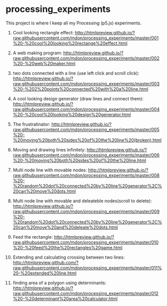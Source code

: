 # processing_experiments

This project is where I keep all my Processing (p5.js) experiments.

1) Cool looking rectangle effect:
http://htmlpreview.github.io/?raw.githubusercontent.com/mdon/processing_experiments/master/001%20-%20cool%20looking%20rectange%20effect.html

2) A web making program:
http://htmlpreview.github.io/?raw.githubusercontent.com/mdon/processing_experiments/master/002%20-%20web%20maker.html

3) two dots connected with a line (use left click and scroll click):
http://htmlpreview.github.io/?raw.githubusercontent.com/mdon/processing_experiments/master/003%20-%202%20points%20connected%20with%20a%20line.html

4) A cool looking design generator (draw lines and connect them):
http://htmlpreview.github.io/?raw.githubusercontent.com/mdon/processing_experiments/master/004%20-%20cool%20looking%20design%20generator.html

5) The frustratinator:
http://htmlpreview.github.io/?raw.githubusercontent.com/mdon/processing_experiments/master/005%20-%20moving%20both%20sides%20of%20the%20line%20(broken).html

6) Moving and drawing lines infinitely:
http://htmlpreview.github.io/?raw.githubusercontent.com/mdon/processing_experiments/master/006%20-%20moving%20both%20sides%20of%20the%20line.html

8) Multi node line with movable nodes:
http://htmlpreview.github.io/?raw.githubusercontent.com/mdon/processing_experiments/master/008%20-%20random%20dot%20connected%20by%20line%20generator%2C%20can%20move%20dots.html

9) Multi node line with movable and deleateble nodes(scroll to delete):
http://htmlpreview.github.io/?raw.githubusercontent.com/mdon/processing_experiments/master/009%20-%20random%20dot%20connected%20by%20line%20generator%2C%20can%20move%20and%20deleate%20dots.html

10) Feed the rectangle:
http://htmlpreview.github.io/?raw.githubusercontent.com/mdon/processing_experiments/master/010%20-%20feed%20the%20rectangles%20game.html

11) Extending and calculating crossing between two lines:
http://htmlpreview.github.com/?raw.githubusercontent.com/mdon/processing_experiments/master/011%20-%20extended%20line.html

12) finding area of a polygon using determinants:
http://htmlpreview.github.io/?raw.githubusercontent.com/mdon/processing_experiments/master/012%20-%20determinant%20area%20calculator.html
